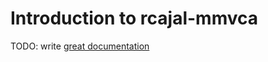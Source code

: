 # Introduction to rcajal-mmvca

TODO: write [great documentation](http://jacobian.org/writing/what-to-write/)
